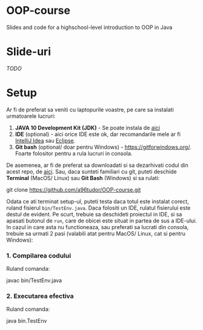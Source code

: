 # OOP-course
Slides and code for a highschool-level introduction to OOP in Java

# Slide-uri

_TODO_

# Setup

Ar fi de preferat sa veniti cu laptopurile voastre, pe care sa instalati urmatoarele lucruri:

1. **JAVA 10 Development Kit (JDK)** - Se poate instala de 
[aici](https://www.oracle.com/technetwork/java/javase/downloads/jdk10-downloads-4416644.html)
2. **IDE** (optional) - aici orice IDE este ok, dar recomandarile mele ar fi 
[IntelliJ Idea](https://www.jetbrains.com/idea/download/) sau [Eclipse](http://www.eclipse.org/downloads/).
3. **Git bash** (optional/ doar pentru Windows) - https://gitforwindows.org/. Foarte folositor pentru a rula lucruri in 
consola. 

De asemenea, ar fi de preferat sa downloadati si sa dezarhivati codul din acest repo, de 
[aici](https://github.com/a96tudor/OOP-course/archive/master.zip). Sau, daca sunteti familiari cu git, puteti deschide 
**Terminal** (MacOS/ Linux) sau **Git Bash** (Windows) si sa rulati:

  git clone https://github.com/a96tudor/OOP-course.git


Odata ce ati terminat setup-ul, puteti testa daca totul este instalat corect, ruland fisierul `bin/TestEnv.java`. 
Daca folositi un IDE, rulatul fisierului este destul de evident. Pe scurt, trebuie sa deschideti proiectul in IDE, 
si sa apasati butonul de `run`, care de obicei este situat in partea de sus a IDE-ului. In cazul in care asta nu functioneaza,
sau preferati sa lucrati din consola, trebuie sa urmati 2 pasi (valabili atat pentru MacOS/ Linux, cat si pentru Windows):

### 1. Compilarea codului
Ruland comanda: 

  javac bin/TestEnv.java

### 2. Executarea efectiva
Ruland comanda:

  java bin.TestEnv
